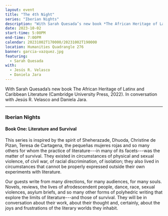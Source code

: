 ```yaml
---
layout: event
title: "The 4th Night"
series: "Iberian Nights"
description: "With Sarah Quesada’s new book *The African Heritage of Latinx and Caribbean Literature*"
date: 2023-10-02
start-time: 5:00PM
end-time: 7:00PM
calendar: 20231002T170000/20231002T190000
location: Humanities Quadrangle 276
banner: garcia-vazquez.jpg
featuring:
  - Sarah Quesada
with:
  - Jesús R. Velasco
  - Daniela Jara
---
```


With Sarah Quesada’s new book The African Heritage of Latinx and Caribbean Literature (Cambridge University Press, 2022). In conversation with Jesús R. Velasco and Daniela Jara.

---

### Iberian Nights

#### Book One: Literature and Survival

This series is inspired by the spirit of Sheherazade, Dhuoda, Christine de Pizan, Teresa de Cartagena, the pequeñas mujeres rojas and so many others for whom the practice of literature---in many of its facets---was the matter of survival. They existed in circumstances of physical and sexual violence, of civil war, of racial discrimination, of isolation; they also lived in circumstances that cannot be properly expressed outside their own experiments with literature.

Our guests write from many directions, for many audiences, for many souls. Novels, reviews, the lives of afrodescendent people, dance, race, sexual violences, asylum briefs, and so many other forms of polyhedric writing that explore the limits of literature---and those of survival. They will be in conversation about their work, about their thought and, certainly, about the joys and frustrations of the literary worlds they inhabit.
